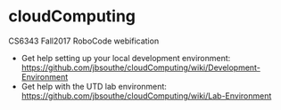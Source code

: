 # cloudComputing
CS6343 Fall2017 RoboCode webification

- Get help setting up your local development environment: https://github.com/jbsouthe/cloudComputing/wiki/Development-Environment
- Get help with the UTD lab environment: https://github.com/jbsouthe/cloudComputing/wiki/Lab-Environment
